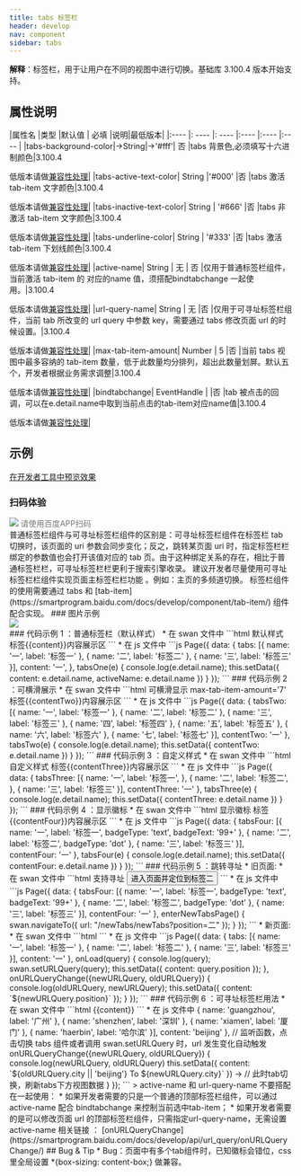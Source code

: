 ```yaml
---
title: tabs 标签栏
header: develop
nav: component
sidebar: tabs
---
```

**解释**：标签栏，用于让用户在不同的视图中进行切换。基础库 3.100.4 版本开始支持。
##  属性说明 
|属性名 |类型  |默认值  | 必填 |说明|最低版本|
|:---- |: ---- |: ---- |:---- |:---- |:---- |
|tabs-background-color|→String|→'#fff'| 否 |tabs 背景色,必须填写十六进制颜色|3.100.4<p>低版本请做<a href="https://smartprogram.baidu.com/docs/develop/swan/compatibility/">兼容性处理</a>|
|tabs-active-text-color| String |'#000'  |否 |tabs 激活 tab-item 文字颜色|3.100.4<p>低版本请做<a href="https://smartprogram.baidu.com/docs/develop/swan/compatibility/">兼容性处理</a>|
|tabs-inactive-text-color| String | '#666' |否 |tabs 非激活 tab-item 文字颜色|3.100.4<p>低版本请做<a href="https://smartprogram.baidu.com/docs/develop/swan/compatibility/">兼容性处理</a>|
|tabs-underline-color| String | '#333' |否 |tabs 激活 tab-item 下划线颜色|3.100.4<p>低版本请做<a href="https://smartprogram.baidu.com/docs/develop/swan/compatibility/">兼容性处理</a>|
|active-name| String | 无 | 否 |仅用于普通标签栏组件，当前激活 tab-item 的 对应的name 值，须搭配bindtabchange 一起使用。|3.100.4<p>低版本请做<a href="https://smartprogram.baidu.com/docs/develop/swan/compatibility/">兼容性处理</a>|
|url-query-name| String | 无 |否 |仅用于可寻址标签栏组件，当前 tab 所改变的 url query 中参数 key，需要通过 tabs 修改页面 url 的时候设置。|3.100.4<p>低版本请做<a href="https://smartprogram.baidu.com/docs/develop/swan/compatibility/">兼容性处理</a>|
|max-tab-item-amount| Number | 5 |否 |当前 tabs 视图中最多容纳的 tab-item 数量，低于此数量均分排列，超出此数量划屏。默认五个，开发者根据业务需求调整|3.100.4<p>低版本请做<a href="https://smartprogram.baidu.com/docs/develop/swan/compatibility/">兼容性处理</a>|
|bindtabchange| EventHandle |  |否 |tab 被点击的回调，可以在e.detail.name中取到当前点击的tab-item对应name值|3.100.4<p>低版本请做<a href="https://smartprogram.baidu.com/docs/develop/swan/compatibility/">兼容性处理</a>|
## 示例
<a href="swanide://fragment/554b5ec0fb2f1b226477a355d32c77a81577363516679" title="在开发者工具中预览效果" target="_self">在开发者工具中预览效果</a>
### 扫码体验
<div class='scan-code-container'>
    <img src="https://b.bdstatic.com/miniapp/assets/images/doc_demo/tabs.png" class="demo-qrcode-image" />
    <font color=#777 12px>请使用百度APP扫码</font>
</div>
普通标签栏组件与可寻址标签栏组件的区别是：可寻址标签栏组件在标签栏 tab 切换时，该页面的 uri 参数会同步变化；反之，跳转某页面 uri 时，指定标签栏栏绑定的参数值也会打开该值对应的 tab 页。由于这种绑定关系的存在，相比于普通标签栏栏，可寻址标签栏栏更利于搜索引擎收录。 建议开发者尽量使用可寻址标签栏栏组件实现页面主标签栏栏功能 。例如：主页的多频道切换。
标签栏组件的使用需要通过 tabs 和 [tab-item](https://smartprogram.baidu.com/docs/develop/component/tab-item/) 组件配合实现。
###  图片示例 
<div class="m-doc-custom-examples">
    <div class="m-doc-custom-examples-correct">
        <img src="https://b.bdstatic.com/searchbox/icms/searchbox/images/tabs.gif">
    </div>
    <div class="m-doc-custom-examples-correct">
        <img src=" ">
    </div>     
</div>
###  代码示例 1 ：普通标签栏（默认样式）
* 在 swan 文件中
```html
<view class="card-area">
    <view class="top-description border-bottom">默认样式</view>
    <tabs 
        class="border-bottom"
        active-name="{{activeName}}" 
        bindtabchange="tabsOne">
        <tab-item s-for="tab in tabs" name="{{tab.name}}" label="{{tab.label}}" />
    </tabs>
    <view class="intro">
        <view>标签{{content}}内容展示区</view>
    </view>
</view>
```
* 在 js 文件中
```js
Page({
    data: {
        tabs: [{
            name: '一',
            label: '标签一'
        }, {
            name: '二',
            label: '标签二'
        }, {
            name: '三',
            label: '标签三'
        }],
        content: '一',
    },
    tabsOne(e) {
        console.log(e.detail.name);
        this.setData({
            content: e.detail.name,
            activeName: e.detail.name
        })
    }
});
```
###  代码示例 2 ：可横滑展示
* 在 swan 文件中
```html
<view class="card-area">
    <view class="top-description border-bottom">
        <view>可横滑显示</view>
        <view>max-tab-item-amount='7'</view>
    </view>
    <tabs 
        url-query-name="two" 
        max-tab-item-amount='5' 
        class="border-bottom" 
        bindtabchange="tabsTwo">
        <tab-item s-for="tab in tabsTwo" name="{{tab.name}}" label="{{tab.label}}" />
    </tabs>
    <view class="intro">
        <view>标签{{contentTwo}}内容展示区</view>
    </view>
</view>
```
* 在 js 文件中
```js
Page({
    data: {
        tabsTwo: [{
            name: '一',
            label: '标签一'
        }, {
            name: '二',
            label: '标签二'
        }, {
            name: '三',
            label: '标签三'
        }, {
            name: '四',
            label: '标签四'
        }, {
            name: '五',
            label: '标签五'
        }, {
            name: '六',
            label: '标签六'
        }, {
            name: '七',
            label: '标签七'
        }],
        contentTwo: '一'
    },
    tabsTwo(e) {
        console.log(e.detail.name);
        this.setData({
            contentTwo: e.detail.name
        })
    }
});
```
###  代码示例 3 ：自定义样式
* 在 swan 文件中
```html
<view class="card-area">
    <view class="top-description border-bottom">
        <view>自定义样式</view>
    </view>
    <tabs 
        url-query-name="three" 
        class="border-bottom"
        tabs-background-color="#3388ff"
        tabs-underline-color = "#fff"
        tabs-inactive-text-color="#fff"
        tabs-active-text-color="#fff"
        bindtabchange="tabsThree"
        >
        <tab-item s-for="tab in tabsThree" 
                  name="{{tab.name}}" 
                  label="{{tab.label}}" />
    </tabs>
    <view class="intro">
        <view>标签{{contentThree}}内容展示区</view>
    </view>
</view>
```
* 在 js 文件中
```js
Page({
    data: {
        tabsThree: [{
            name: '一',
            label: '标签一',
        }, {
            name: '二',
            label: '标签二',
        }, {
            name: '三',
            label: '标签三'
        }],
        contentThree: '一'
    },
    tabsThree(e) {
        console.log(e.detail.name);
        this.setData({
            contentThree: e.detail.name
        })
    }
});
```
###  代码示例 4 ：显示徽标
* 在 swan 文件中
```html
<view class="card-area">
    <view class="top-description border-bottom">
        <view>显示徽标</view>
    </view>
    <tabs url-query-name="four" class="border-bottom" bindtabchange="tabsFour">
        <tab-item 
            badge-type="{{tab.badgeType}}"
            badge-text="{{tab.badgeText}}"
            s-for="tab in tabsFour" 
            name="{{tab.name}}" 
            label="{{tab.label}}" />
    </tabs>
    <view class="intro">
        <view>标签{{contentFour}}内容展示区</view>
    </view> 
</view> 
```
* 在 js 文件中
```js
Page({
    data: {
        tabsFour: [{
            name: '一',
            label: '标签一',
            badgeType: 'text',
            badgeText: '99+'
        }, {
            name: '二',
            label: '标签二',
            badgeType: 'dot'
        }, {
            name: '三',
            label: '标签三'
        }],
        contentFour: '一'
    },
    tabsFour(e) {
        console.log(e.detail.name);
        this.setData({
            contentFour: e.detail.name
        })
    }
});
```
###  代码示例 5 ：跳转寻址
* 旧页面:
* 在 swan 文件中
```html
<view class="card-area">
    <view class="top-description border-bottom">
        <view>支持寻址</view>
    </view>
    <button type="primary" bind:tap="enterNewTabsPage">进入页面并定位到标签二</button>
</view>
```
* 在 js 文件中
```js
Page({
    data: {
        tabsFour: [{
            name: '一',
            label: '标签一',
            badgeType: 'text',
            badgeText: '99+'
        }, {
            name: '二',
            label: '标签二',
            badgeType: 'dot'
        }, {
            name: '三',
            label: '标签三'
        }],
        contentFour: '一'
    },
    enterNewTabsPage() {
        swan.navigateTo({
            url: "/newTabs/newTabs?position=二"
        });
    }
});
```
* 新页面:
* 在 swan 文件中
```html
<tabs url-query-name="position" class="border-bottom">
    <tab-item s-for="tab in tabs" name="{{tab.name}}" label="{{tab.label}}" />
</tabs>
```
* 在 js 文件中
```js
Page({
    data: {
        tabs: [{
            name: '一',
            label: '标签一'
        }, {
            name: '二',
            label: '标签二'
        }, {
            name: '三',
            label: '标签三'
        }],
        content: '一'
    },
    onLoad(query) {
        console.log(query);
        swan.setURLQuery(query);
        this.setData({
            content: query.position
        });
    },
    onURLQueryChange({newURLQuery, oldURLQuery}) {
        console.log(oldURLQuery, newURLQuery);
        this.setData({
            content: `${newURLQuery.position}`
        });
    }
});
```
###  代码示例 6 ：可寻址标签栏用法
* 在 swan 文件中
```html
<!-- 指定 url-query-name 后，通过修改url来控制当前选中的tab，无需指定 active-name -->
<!-- 虽然 bindtabchange 依旧会生效，但是直接使用 onURLQueryChange 是更好的做法 -->
<tabs url-query-name="city">
    <tab-item s-for="tab in tabs" name="{{tab.name}}" label="{{tab.label}}" />
</tabs>
<!-- 查看页面uri变化 -->
<view class="wrap">{{content}}</view>
```
* 在 js 文件中
        {
            name: 'guangzhou',
            label: '广州'
        }, 
        {
            name: 'shenzhen',
            label: '深圳'
        }, {
            name: 'xiamen',
            label: '厦门'
        }, {
            name: 'haerbin',
            label: '哈尔滨'
        }],
        content: 'beijing'
    },
    // 监听函数，点击切换 tabs 组件或者调用 swan.setURLQuery 时，url 发生变化自动触发
    onURLQueryChange({newURLQuery, oldURLQuery}) {
        console.log(newURLQuery, oldURLQuery)
        this.setData({
            content: `${oldURLQuery.city || 'beijing'} To ${newURLQuery.city}`
        })
→    // 此时tab切换，刷新tabs下方视图数据
    }
});
```
> active-name 和 url-query-name 不要搭配在一起使用：
* 如果开发者需要的只是一个普通的顶部标签栏组件，可以通过 active-name 配合 bindtabchange 来控制当前选中tab-item；
* 如果开发者需要的是可以修改页面 url 的顶部标签栏组件，只需指定url-query-name，无需设置 active-name
 相关链接 ：
[onURLQueryChange](https://smartprogram.baidu.com/docs/develop/api/url_query/onURLQueryChange/)
##  Bug & Tip 
* Bug：页面中有多个tab组件时，已知徽标会错位，css里全局设置 *{box-sizing: content-box;} 做兼容。